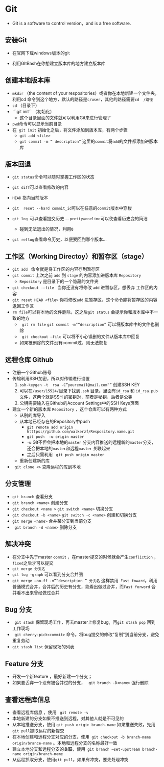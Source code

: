 # Git

* Git is a software to control version，and is a free software.

## 安装Git

* 在官网下载windows版本的git

* 利用GItBash​在你想建立版本库的地方建立版本库
  

## 创建本地版本库

  * ```mkdir```  （the content of your respositories）或者你在本地新建一个文件夹，利用cd 命令到这个地方，默认的路径是```c/user```，其他的路径需要```cd  /路径```
  * ```cd``` （目录下）
  * ```git init`` （初始化） 
      * 这个目录里面的文件就可以利用Git来进行管理了
  * ```pwd```命令可以显示当前目录
* 在``` git init``` 初始化之后，将文件添加到版本库，有两个步骤
  * ```git add <file>```
  * ```git commit -m “ description”```   这里的```commit```将```add```的文件都添加进版本库



## 版本回退

* ```git status```命令可以随时掌握工作区的状态
* ```git diff```可以查看修改的内容
* ```HEAD``` 指向当前版本 
* ```git  reset --hard commit_id```可以在任意的```commit```版本中穿梭
* ```git log ```可以查看提交历史 ```–-pretty=oneline```可以使查看历史变的简洁    
  * 碰到无法退出的情况，利用```Q```

* ```git reflog```查看命令历史，以便要回到哪个版本…
## 工作区（Working Directoy）和暂存区（stage）

* ```git add ``` 命令就是将工作区的内容存到暂存区
* ```git commit``` 上次之前 ```add``` 到 ```stage``` 的内容添加进版本库 ```Repository```
  * ```Repository``` 是目录下的一个隐藏的文件夹
* ```git checkout -–file ```   当你还没有将修改 ```add``` 进暂存区，想丢弃 工作区的内容
* ```git reset HEAD <file>``` 你将修改```add``` 进暂存区，这个命令能将暂存区的内容退回工作区
* ```rm file```可以将本地的文件删除，这之后```git status``` 会提示你和版本库中不一致的地方
  * ``` git rm file```  ```git commit -m”“description”``` 可以将版本库中的文件也删除
  * ``` git checkout –file``` 可以将不小心误删的文件从版本库中回复
  * 如果被删除的文件没有commit过，则无法恢复



## 远程仓库 Github

* 注册一个Github账号
* 传输利用SSH加密，所以对传输进行设置
  1. ```ssh-keygan -t  rsa -C”youremail@mail.com“”``` 创建SSH KEY
  2. 可以在```/user/15524/```目录下找到```.ssh``` 目录，里面有```id_rsa``` 和 ```id_rsa.pub```文件，这两个就是SSH 的密钥对，前者是秘钥，后者是公钥
  3. 公钥需要输入在Github的Account Settings中的SSH Keys页面
* 建立一个新的版本库  ```Repository``` ，这个仓库可以有两种方式
  * 从别的库导入
  * 从本地已经存在的Repository中push
    * ```git remote add origin htttps://github.com/walkerzf/Respository.name.git```
    * ``git push  -u origin master``
    * ```-u``` Git不但会把本地的```master``` 分支内容推送的远程新的```master```分支，还会把本地的```master```和远程```master``` 关联起来
    * 之后只需利用 ``` git push origin master```
  * 重新创建新的库
* ``` git clone <>``` 克隆远程的库到本地



## 分支管理

* ```git branch``` 查看分支
* ```git branch <name>``` 创建分支
* ```git checkout <name >``` ```git switch <name>``` 切换分支
* ```git checkout -b <name>```  ```git switch -c <name>``` 创建和切换分支
* ```git merge <name>``` 合并某分支到当前分支
* ``` git branch -d <name>``` 删除分支



## 解决冲突

* 在分支中先于master ```commit``` ，在master提交的时候就会产生```confliction``` ，```fixed```之后才可以提交
* ```git merge 分支名```
* ```git log –graph``` 可以看到分支合并图
* ``` git merge –no-ff -m”“description ” 分支名 ``` 这样禁用``` Fast foward```，利用普通模式合并，合并后的历史有分支，能看出做过合并，而```Fast forword``` 合并看不出来曾经做过合并



## Bug 分支

* ``` git stash``` 保留现场工作，再去master上修复bug，再``` git stash pop ``` 回到工作现场
* ``` git cherry-pick<commit>``` 命令，将bug提交的修改“复制”到当前分支，避免重复劳动 
* ```git stash list``` 保留现场的列表



## Feature 分支

* 开发一个新feature ，最好新建一个分支；
* 如果要丢弃一个没有被合并过的分支， ``` git branch -D<name>``` 强行删除



## 查看远程库信息

* 查看远程库信息 ，使用 ``` git remote -v```
* 本地新建的分支如果不推送到远程，对其他人就是不可见的
* 从本地推送分支，使用 ```git push origin branch-name``` 如果推送失败，先用 ```git pull```抓取远程的新提交
* 在本地创建和远程分支对应的分支，使用``` git checkout -b branch-name origin/brance-name``` 。本地和远程分支的名称最好一致
* 建立本地分支和远程分支的**关联**，使用``` git branch –set-upstream branch-name origin/branch-name```
* 从远程抓取分支，使用```git pull```，如果有冲突，要先处理冲突